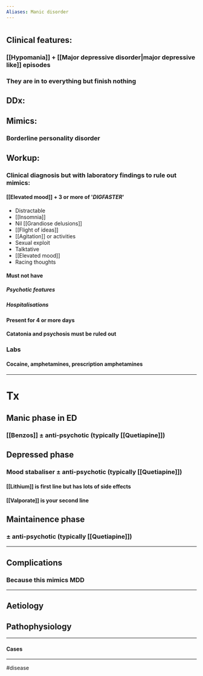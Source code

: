 ```yaml
---
Aliases: Manic disorder
---
```

# 
## Clinical features:
### [[Hypomania]] + [[Major depressive disorder|major depressive like]] episodes
### They are in to everything but finish nothing
## DDx:
###
## Mimics:
### Borderline personality disorder
## Workup:
### Clinical diagnosis but with laboratory findings to rule out mimics:
####  [[Elevated mood]] + 3 or more of '*DIGFASTER*'
- Distractable 
- [[Insomnia]]
- Nil [[Grandiose delusions]]
- [[Flight of ideas]]
- [[Agitation]] or activities
- Sexual exploit
- Talktative
- [[Elevated mood]]
- Racing thoughts
#### Must not have
##### Psychotic features
##### Hospitalisations
#### Present for 4 or more days
#### Catatonia and psychosis must be ruled out
### Labs
#### Cocaine, amphetamines, prescription amphetamines

---
# Tx
## Manic phase in ED
### [[Benzos]] ± anti-psychotic (typically [[Quetiapine]])
## Depressed phase
### Mood stabaliser ± anti-psychotic (typically [[Quetiapine]])
#### [[Lithium]] is first line but has lots of side effects
#### [[Valporate]] is your second line
## Maintainence phase
### ± anti-psychotic (typically [[Quetiapine]])

---
## Complications
### Because this mimics MDD

---
## Aetiology
## Pathophysiology

---
#### Cases


---
#disease 